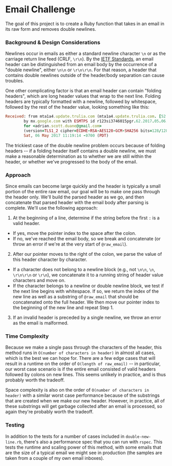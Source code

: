 # Email Challenge

The goal of this project is to create a Ruby function that takes in an email in its raw form and removes double newlines.

### Background & Design Considerations

Newlines occur in emails as either a standard newline character `\n` or as the carriage return line feed (CRLF, `\r\n`). By the <a href="https://www.ietf.org/rfc/rfc5322.txt">IETF Standards</a>, an email header can be distinguished from an email body by the occurrence of a "double newline", either `\n\n` or `\r\n\r\n`. For that reason, a header that contains double newlines outside of the header/body separation can cause troubles.

One other complicating factor is that an email header can contain "folding headers", which are long header values that wrap to the next line. Folding headers are typically formatted with a newline, followed by whitespace, followed by the rest of the header value, looking something like this:

```ruby
Received: from mta1a4.update.trulia.com (mta1a4.update.trulia.com. [52.37.207.246])
        by mx.google.com with ESMTPS id r123si3746015pgr.62.2017.05.06.11.19.13
        for <adrian.scott.duane@gmail.com>
        (version=TLS1_2 cipher=ECDHE-RSA-AES128-GCM-SHA256 bits=128/128);
        Sat, 06 May 2017 11:19:14 -0700 (PDT)
```

The trickiest case of the double newline problem occurs because of folding headers -- if a folding header itself contains a double newline, we must make a reasonable determination as to whether we are still within the header, or whether we've progressed to the body of the email.

### Approach

Since emails can become large quickly and the header is typically a small portion of the entire raw email, our goal will be to make one pass through the header only. We'll build the parsed header as we go, and then concatenate that parsed header with the email body after parsing is complete. We'll use the following approach:

1. At the beginning of a line, determine if the string before the first `:` is a valid header.
  * If yes, move the pointer index to the space after the colon.
  * If no, we've reached the email body, so we break and concatenate (or throw an error if we're at the very start of `@raw_email`).
2. After our pointer moves to the right of the colon, we parse the value of this header character by character.
  * If a character does not belong to a newline block (e.g., not `\n\n`, `\n`, `\r\n\r\n` or `\r\n`), we concatenate it to a running string of header value characters and move on.
  * If the character belongs to a newline or double newline block, we test if the next line begins with whitespace. If so, we return the index of the new line as well as a substring of `@raw_email` that should be concatenated onto the full header. We then move our pointer index to the beginning of the new line and repeat Step 1.
3. If an invalid header is preceded by a single newline, we throw an error as the email is malformed.

### Time Complexity

Because we make a single pass through the characters of the header, this method runs in `O(number of characters in header)` in almost all cases, which is the best we can hope for. There are a few edge cases that will result in a runtime on the order of `O(length of raw_email)` -- in particular, our worst case scenario is if the entire email consisted of valid headers followed by colons on new lines. This seems unlikely in practice, and is thus probably worth the tradeoff.

Space complexity is also on the order of `O(number of characters in header)` with a similar worst case performance because of the substrings that are created when we make our new header. However, in practice, all of these substrings will get garbage collected after an email is processed, so again they're probably worth the tradeoff.

### Testing

In addition to the tests for a number of cases included in `double-new-line.rb`, there's also a performance spec that you can run with `rspec`. This tests the runtime and scaling power of this method, with some emails that are the size of a typical email we might see in production (the samples are taken from a couple of my own email inboxes).

